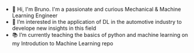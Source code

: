 -  👋 Hi, I'm Bruno. I'm a passionate and curious Mechanical & Machine Learning Engineer  
-  👀 I’m interested in the application of DL in the automotive industry to develope new insights in this field
-  📚 I’m currently teaching the basics of python and machine learning on my Introdution to Machine Learning repo
